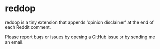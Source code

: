 # reddop
reddop is a tiny extension that appends 'opinion disclaimer' at the end of each Reddit comment.

Please report bugs or issues by opening a GitHub issue or by sending me an email.